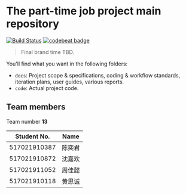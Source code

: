 # The part-time job project main repository
[![Build Status](https://travis-ci.org/fourseers/PartTimeJob.svg?branch=develop)](https://travis-ci.org/fourseers/PartTimeJob) [![codebeat badge](https://codebeat.co/badges/722924ba-2881-452f-ad6c-531e3d73b760)](https://codebeat.co/projects/github-com-fourseers-parttimejob-develop)

> Final brand time TBD.

You'll find what you want in the following folders:

* `docs`: Project scope & specifications, coding & workflow standards, iteration plans, user guides, various reports.
* `code`: Actual project code.

## Team members

Team number **13**

|Student No.|Name|
|------------|------|
|517021910387|陈奕君|
|517021910872|沈嘉欢|
|517021911052|周佳懿|
|517021910118|黄思诚|
